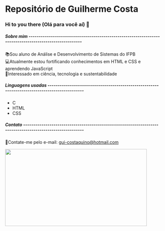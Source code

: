 # Repositório de Guilherme Costa
### Hi to you there (Olá para você aí) 👋
##### Sobre mim -------------------------------------------------------------------------------------------------------
📚Sou aluno de Análise e Desenvolvimento de Sistemas do IFPB  
💻Atualmente estou fortificando conhecimentos em HTML e CSS e aprendendo JavaScript  
🌱Interessado em ciência, tecnologia e sustentabilidade 
##### Linguagens usadas ----------------------------------------------------------------------------------------------
* C
* HTML
* CSS
##### Contato ----------------------------------------------------------------------------------------------------------
📧Contate-me pelo e-mail: gui-costaquino@hotmail.com  

<img src="https://www.wallpapers13.com/wp-content/uploads/2018/11/Dolomiti-Italy-Autumn-Lago-Antorno-landscape-photography-Desktop-HD-Wallpaper-For-PC-Tablet-And-Mobile-3840x2400-915x515.jpg" width="460" height="250"/>
